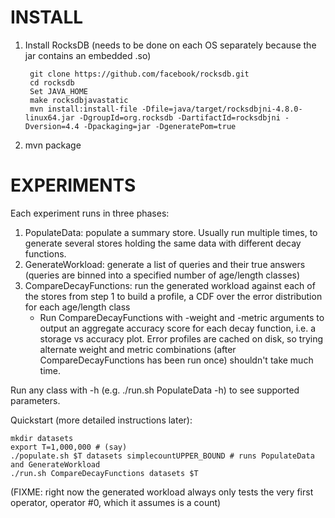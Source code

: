 INSTALL
==============

1. Install RocksDB (needs to be done on each OS separately because the jar contains an embedded .so)

        git clone https://github.com/facebook/rocksdb.git
        cd rocksdb
        Set JAVA_HOME
        make rocksdbjavastatic
        mvn install:install-file -Dfile=java/target/rocksdbjni-4.8.0-linux64.jar -DgroupId=org.rocksdb -DartifactId=rocksdbjni -Dversion=4.4 -Dpackaging=jar -DgeneratePom=true

2. mvn package

EXPERIMENTS
==============

Each experiment runs in three phases:

1. PopulateData: populate a summary store. Usually run multiple times, to generate several stores holding the same data
 with different decay functions.
2. GenerateWorkload: generate a list of queries and their true answers (queries are binned into a specified number of
 age/length classes)
3. CompareDecayFunctions: run the generated workload against each of the stores from step 1 to build a profile, a CDF
 over the error distribution for each age/length class
    * Run CompareDecayFunctions with -weight and -metric arguments to output an aggregate accuracy score for each
     decay function, i.e. a storage vs accuracy plot. Error profiles are cached on disk, so trying alternate weight and
     metric combinations (after CompareDecayFunctions has been run once) shouldn't take much time.

Run any class with -h (e.g. ./run.sh PopulateData -h) to see supported parameters.

Quickstart (more detailed instructions later):

    mkdir datasets
    export T=1,000,000 # (say)
    ./populate.sh $T datasets simplecountUPPER_BOUND # runs PopulateData and GenerateWorkload
    ./run.sh CompareDecayFunctions datasets $T

(FIXME: right now the generated workload always only tests the very first operator, operator #0, which it assumes is a
 count)
